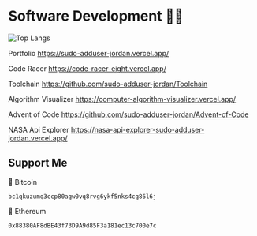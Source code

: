 # Software Development :mage_man:


![Top Langs](https://github-readme-stats.vercel.app/api/top-langs/?username=sudo-adduser-jordan&hide_progress=true&theme=transparent&hide=html,CSS,Batchfile&langs_count=8)


Portfolio
https://sudo-adduser-jordan.vercel.app/

Code Racer
https://code-racer-eight.vercel.app/

Toolchain
https://github.com/sudo-adduser-jordan/Toolchain

Algorithm Visualizer
https://computer-algorithm-visualizer.vercel.app/

Advent of Code
https://github.com/sudo-adduser-jordan/Advent-of-Code

NASA Api Explorer
https://nasa-api-explorer-sudo-adduser-jordan.vercel.app/

## Support Me

  🔑 Bitcoin 
  ```
  bc1qkuzumq3ccp80agw0vq8rvg6ykf5nks4cg86l6j
  ```
  
  🔑 Ethereum 
  ```
  0x88380AF8dBE43f73D9A9d85F3a181ec13c700e7c
  ```
  
